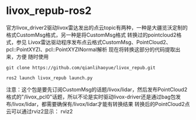 # livox_repub-ros2
官方livox_driver2驱动livox雷达发出的点云topic有两种，一种是大疆览沃定制的格式CustomMsg格式，另一种是将CustomMsg格式 转换过的pointcloud2格式，参见 Livox雷达驱动程序发布点云格式CustomMsg、PointCloud2、pcl::PointXYZI、pcl::PointXYZINormal解析 现在将转换这部分的代码提取出来，方便 随时使用

```
git clone https://github.com/qianlihaoyue/livox_repub.git

ros2 launch livox_repub launch.py
```

注意：这个包是要先订阅CustomMsg的话题/livox/lidar，然后发布PointCloud2格式的"/livox_pcl0"话题，所以不论是实时驱动livox-driver还是通过bag包发布/livox/lidar，都需要确保有/livox/lidar才能有转换结果
转换后的PointCloud2点云可以通过rviz2显示：
        rviz2
